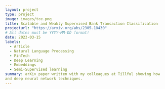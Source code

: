 ```yaml
---
layout: project
type: project
image: images/tce.png
title: Scalable and Weakly Supervised Bank Transaction Classification
projecturl: "https://arxiv.org/abs/2305.18430"
# All dates must be YYYY-MM-DD format!
date: 2023-03-15
labels:
  - Article
  - Natural Language Processing
  - FinTech
  - Deep Learning
  - Embeddings
  - Semi-Supervised learning
summary: arXiv paper written with my colleagues at Tillful showing how we tackled the challenge of categorizing bank transactions utilizing weak supervision, natural language processing,
and deep neural network techniques.
---
```

